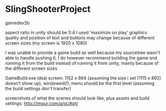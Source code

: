 # SlingShooterProject
gamedev2b

aspect ratio in unity should be 5:4
I used 'maximize on play'
graphics quality and position of text and buttons may change because of different screen sizes (my screen is 1920 x 1080)

I was unable to provide a game build as well because my sourcetree wasn't able to handle pushing it, I do however recommend building the game and running it from the build instead of running it from unity, mainly because of the different screen sizes

GameBuild.exe ideal screen: 1152 x 864 (assuming the size i set (1115 x 892) doesn't show up), windowed(!), menu should be the first level (assuming the build settings don't transfer)

screenshots of what the scenes should look like, plus assets and build settings: http://imgur.com/a/gUApV
